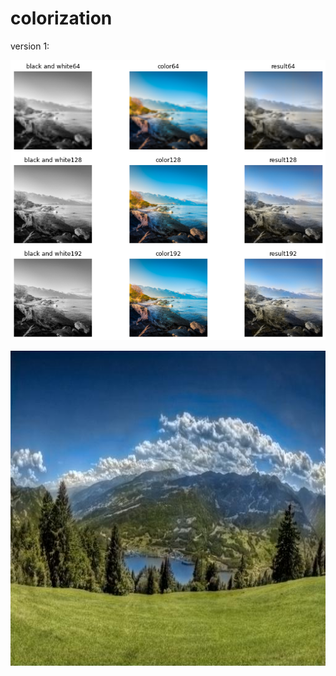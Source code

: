 # colorization

version 1:

![alt text](https://raw.githubusercontent.com/AnujPanthri/colorization/main/version%201%20results.png?token=AMCXTVTQW3MN5AEH3H3WRV3ASNVQO)

![alt text](https://github.com/AnujPanthri/colorization/blob/main/result40512.jpg?raw=True)
